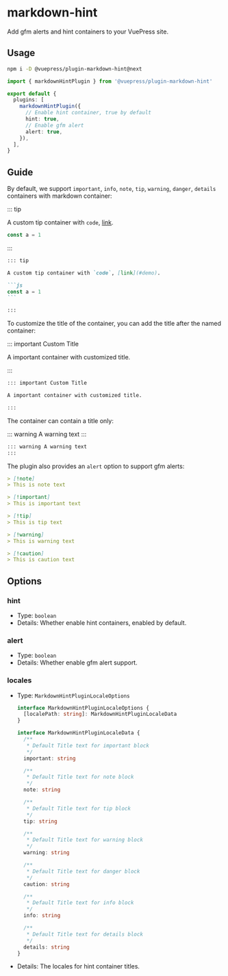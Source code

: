# markdown-hint

<NpmBadge package="@vuepress/plugin-markdown-hint" />

Add gfm alerts and hint containers to your VuePress site.

## Usage

```bash
npm i -D @vuepress/plugin-markdown-hint@next
```

```ts
import { markdownHintPlugin } from '@vuepress/plugin-markdown-hint'

export default {
  plugins: [
    markdownHintPlugin({
      // Enable hint container, true by default
      hint: true,
      // Enable gfm alert
      alert: true,
    }),
  ],
}
```

## Guide

By default, we support `important`, `info`, `note`, `tip`, `warning`, `danger`, `details` containers with markdown container:

::: tip

A custom tip container with `code`, [link](#demo).

```js
const a = 1
```

:::

````md
::: tip

A custom tip container with `code`, [link](#demo).

```js
const a = 1
```

:::
````

To customize the title of the container, you can add the title after the named container:

::: important Custom Title

A important container with customized title.

:::

```md
::: important Custom Title

A important container with customized title.

:::
```

The container can contain a title only:

::: warning A warning text
:::

```md
::: warning A warning text
:::
```

The plugin also provides an `alert` option to support gfm alerts:

```md
> [!note]
> This is note text

> [!important]
> This is important text

> [!tip]
> This is tip text

> [!warning]
> This is warning text

> [!caution]
> This is caution text
```

## Options

### hint

- Type: `boolean`
- Details: Whether enable hint containers, enabled by default.

### alert

- Type: `boolean`
- Details: Whether enable gfm alert support.

### locales

- Type: `MarkdownHintPluginLocaleOptions`

  ```ts
  interface MarkdownHintPluginLocaleOptions {
    [localePath: string]: MarkdownHintPluginLocaleData
  }

  interface MarkdownHintPluginLocaleData {
    /**
     * Default Title text for important block
     */
    important: string

    /**
     * Default Title text for note block
     */
    note: string

    /**
     * Default Title text for tip block
     */
    tip: string

    /**
     * Default Title text for warning block
     */
    warning: string

    /**
     * Default Title text for danger block
     */
    caution: string

    /**
     * Default Title text for info block
     */
    info: string

    /**
     * Default Title text for details block
     */
    details: string
  }
  ```

- Details: The locales for hint container titles.
